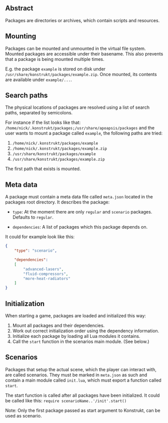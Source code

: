 Abstract
--------

Packages are directories or archives, which contain scripts and resources.


Mounting
--------

Packages can be mounted and unmounted in the virtual file system.
Mounted packages are accessible under their basename.  This also prevents that a
package is being mounted multiple times.

E.g. the package `example` is stored on disk under `/usr/share/konstrukt/packages/example.zip`.
Once mounted, its contents are available under `example/...`.


Search paths
------------

The physical locations of packages are resolved using a list of search paths,
separated by semicolons.

For instance if the list looks like that:
`/home/nick/.konstrukt/packages;/usr/share/apoapsis/packages` and the user wants
to mount a package called `example`, the following paths are tried:

1. `/home/nick/.konstrukt/packages/example`
2. `/home/nick/.konstrukt/packages/example.zip`
3. `/usr/share/konstrukt/packages/example`
4. `/usr/share/konstrukt/packages/example.zip`

The first path that exists is mounted.


Meta data
---------

A package must contain a meta data file called `meta.json` located in the
packages root directory.  It describes the package:

- `type`:
At the moment there are only `regular` and `scenario` packages.
Defaults to `regular`.

- `dependencies`:
A list of packages which this package depends on.

It could for example look like this:
```json
{
    "type": "scenario",

    "dependencies":
    [
        "advanced-lasers",
        "fluid-compressors",
        "more-heat-radiators"
    ]
}
```


Initialization
--------------

When starting a game, packages are loaded and initialized this way:

1. Mount all packages and their dependencies.
2. Work out correct initialization order using the dependency information.
3. Initialize each package by loading all Lua modules it contains.
4. Call the `start` function in the scenarios main module. (See below.)


Scenarios
---------

Packages that setup the actual scene, which the player can interact with,
are called scenarios.  They must be marked in `meta.json` as such and contain a
main module called `init.lua`, which must export a function called `start`.

The start function is called after all packages have been initialized.
It could be called like this:  `require scenarioName..'/init'.start()`

Note:  Only the first package passed as start argument to Konstrukt, can be used
as scenario.
